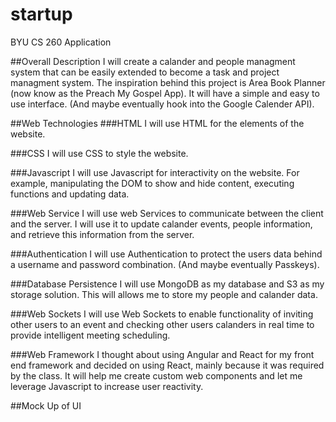 # startup
BYU CS 260 Application

##Overall Description
I will create a calander and people managment system that can be easily extended to become a task and project managment system. The inspiration behind this project is Area Book Planner (now know as the Preach My Gospel App). It will have a simple and easy to use interface. (And maybe eventually hook into the Google Calender API).


##Web Technologies
###HTML
I will use HTML for the elements of the website.

###CSS
I will use CSS to style the website.

###Javascript
I will use Javascript for interactivity on the website. For example, manipulating the DOM to show and hide content, executing functions and updating data.

###Web Service
I will use web Services to communicate between the client and the server. I will use it to update calander events, people information, and retrieve this information from the server.

###Authentication
I will use Authentication to protect the users data behind a username and password combination. (And maybe eventually Passkeys). 

###Database Persistence
I will use MongoDB as my database and S3 as my storage solution. This will allows me to store my people and calander data. 

###Web Sockets
I will use Web Sockets to enable functionality of inviting other users to an event and checking other users calanders in real time to provide intelligent meeting scheduling. 

###Web Framework
I thought about using Angular and React for my front end framework and decided on using React, mainly because it was required by the class. It will help me create custom web components and let me leverage Javascript to increase user reactivity. 

##Mock Up of UI















